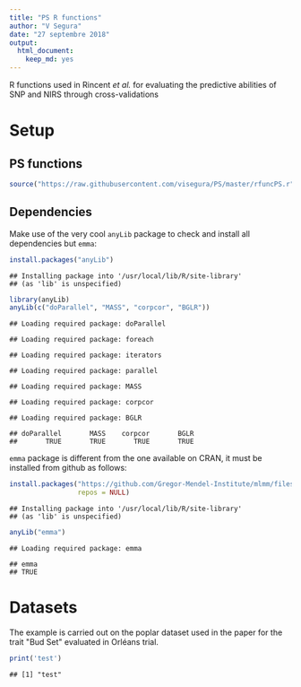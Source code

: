 ```yaml
---
title: "PS R functions"
author: "V Segura"
date: "27 septembre 2018"
output: 
  html_document: 
    keep_md: yes
---
```




R functions used in Rincent *et al.* for evaluating the predictive abilities of SNP and NIRS through cross-validations

# Setup

## PS functions


```r
source("https://raw.githubusercontent.com/visegura/PS/master/rfuncPS.r")
```

## Dependencies

Make use of the very cool `anyLib` package to check and install all dependencies but `emma`:


```r
install.packages("anyLib")
```

```
## Installing package into '/usr/local/lib/R/site-library'
## (as 'lib' is unspecified)
```

```r
library(anyLib)
anyLib(c("doParallel", "MASS", "corpcor", "BGLR"))
```

```
## Loading required package: doParallel
```

```
## Loading required package: foreach
```

```
## Loading required package: iterators
```

```
## Loading required package: parallel
```

```
## Loading required package: MASS
```

```
## Loading required package: corpcor
```

```
## Loading required package: BGLR
```

```
## doParallel       MASS    corpcor       BGLR 
##       TRUE       TRUE       TRUE       TRUE
```

`emma` package is different from the one available on CRAN, it must be installed from github as follows:


```r
install.packages("https://github.com/Gregor-Mendel-Institute/mlmm/files/1356516/emma_1.1.2.tar.gz",
                 repos = NULL)
```

```
## Installing package into '/usr/local/lib/R/site-library'
## (as 'lib' is unspecified)
```

```r
anyLib("emma")
```

```
## Loading required package: emma
```

```
## emma 
## TRUE
```

# Datasets

The example is carried out on the poplar dataset used in the paper for the trait "Bud Set" evaluated in Orléans trial.


```r
print('test')
```

```
## [1] "test"
```


